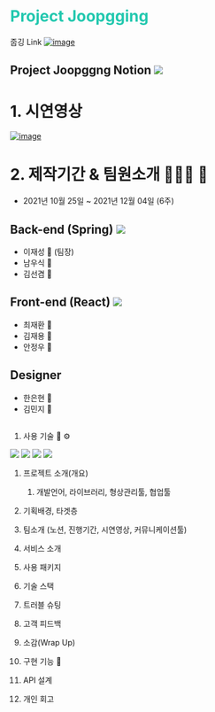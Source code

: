 

# **<span style="color:#23C8AF">Project Joopgging </span>**

줍깅 Link 
[![image](https://github.com/kancho06/Joopging-Server/raw/develop/readme_img/joopgingicon.png)](https://joopgging.link)

## Project Joopggng Notion <a href="https://available-parent-09c.notion.site/12-aac1c51225424d16bda9bcce1bdb2360"><img src="https://img.shields.io/badge/Notion-000000?style=flat&logo=Notion&logoColor=white&link=https://available-parent-09c.notion.site/12-aac1c51225424d16bda9bcce1bdb2360"/></a>





# 1. 시연영상

[![image](https://img1.daumcdn.net/thumb/R1280x0/?scode=mtistory2&fname=https%3A%2F%2Fblog.kakaocdn.net%2Fdn%2FpWazz%2FbtrmLAf2uvj%2FOUgZji2TqfpvnHfkv1MCP1%2Fimg.png)](https://www.youtube.com/watch?v=3pamegVi4_w&t=1s)






# 2. 제작기간 & 팀원소개 🏃‍🏃‍♀️ 💨

* 2021년 10월 25일 ~ 2021년 12월 04일 (6주)
 

## Back-end (Spring) <a href="https://github.com/kancho06/Joopging-Server"><img src="https://img.shields.io/badge/GitHub-000000?style=flat&logo=GitHub&logoColor=white&link=https://github.com/spacejay1007/plogging_FE"/></a>

  * 이재성 🧔 (팀장)
  * 남우식 👨
  * 김선겸 🧔

## Front-end (React) <a href="https://github.com/spacejay1007/plogging_FE"><img src="https://img.shields.io/badge/GitHub-000000?style=flat&logo=GitHub&logoColor=white&link=https://github.com/spacejay1007/plogging_FE"/></a>

  * 최재환 🧔
  * 김재용 👨
  * 안정우 🧔

## Designer 

  * 한은현 👩
  * 김민지 👧


## 

1. 사용 기술 🔧 ⚙️

<a href="https://ko.reactjs.org/" target="_blank"><img src="https://img.shields.io/badge/React-61DAFB?style=flat-square&logo=React&logoColor=white"/></a>    <a href="https://javascript.info/" target="_blank"><img src="https://img.shields.io/badge/JavaScript-F7DF1E?style=flat-square&logo=JavaScript&logoColor=white"/></a>    <a href="https://ko.redux.js.org/" target="_blank"><img src="https://img.shields.io/badge/Redux-764ABC?style=flat-square&logo=Redux&logoColor=white"/></a>    <a href="https://styled-components.com/" target="_blank"><img src="https://img.shields.io/badge/Styled-components-DB7093?style=flat-square&logo=Styled-components&logoColor=white"/></a>



1. 프로젝트 소개(개요)
   1.  개발언어, 라이브러리, 형상관리툴, 협업툴
2. 기획배경, 타겟층
3. 팀소개 (노션, 진행기간, 시연영상, 커뮤니케이션툴)
4. 서비스 소개 
5. 사용 패키지
6. 기술 스택
7. 트러블 슈팅
8. 고객 피드백
9.  소감(Wrap Up)

10. 구현 기능 📃


11. API 설계


12. 개인 회고




